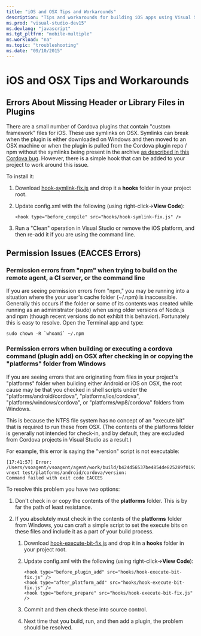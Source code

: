 ```yaml
---
title: "iOS and OSX Tips and Workarounds"
description: "Tips and workarounds for building iOS apps using Visual Studio Tools for Apache Cordova."
ms.prod: "visual-studio-dev15"
ms.devlang: "javascript"
ms.tgt_pltfrm: "mobile-multiple"
ms.workload: "na"
ms.topic: "troubleshooting"
ms.date: "09/10/2015"
---
```


# iOS and OSX Tips and Workarounds

<a name="symlink"></a>
## Errors About Missing Header or Library Files in Plugins

There are a small number of Cordova plugins that contain "custom framework" files for iOS. These use symlinks on OSX. Symlinks can break when the plugin is either downloaded on Windows and then moved to an OSX machine or when the plugin is pulled from the Cordova plugin repo / npm without the symlinks being present in the archive [as described in this Cordova bug](https://issues.apache.org/jira/browse/CB-6092). However, there is a simple hook that can be added to your project to work around this issue.

To install it:

1. Download [hook-symlink-fix.js](https://github.com/Microsoft/cordova-docs/tree/master/articles/tips-and-workarounds/ios/ios-plugin-symlink-fix) and drop it a **hooks** folder in your project root.
2. Update config.xml with the following (using right-click->**View Code**):

   ```
   <hook type="before_compile" src="hooks/hook-symlink-fix.js" />
   ```

3. Run a "Clean" operation in Visual Studio or remove the iOS platform, and then re-add it if you are using the command line.

## Permission Issues (EACCES Errors)
<a name="npm-cache"></a>
### Permission errors from "npm" when trying to build on the remote agent, a CI server, or the command line
If you are seeing permission errors from "npm," you may be running into a situation where the your user's cache folder (~/.npm) is inaccessible. Generally this occurs if the folder or some of its contents was created while running as an administrator (sudo) when using older versions of Node.js and npm (though recent versions do not exhibit this behavior). Fortunately this is easy to resolve. Open the Terminal app and type:

```
sudo chown -R `whoami` ~/.npm
```

<a name="osx-set-execute"></a>

### Permission errors when building or executing a cordova command (plugin add) on OSX after checking in or copying the "platforms" folder from Windows

If you are seeing errors that are originating from files in your project's "platforms" folder when building either Android or iOS on OSX, the root cause may be that you checked in shell scripts under the "platforms/android/cordova", "platforms/ios/cordova", "platforms/windows/cordova", or "platforms/wp8/cordova" folders from Windows.

This is because the NTFS file system has no concept of an "execute bit" that is required to run these from OSX. (The contents of the platforms folder is generally not intended for check-in, and by default, they are excluded from Cordova projects in Visual Studio as a result.)

For example, this error is saying the "version" script is not executable:

```
[17:41:57] Error:
/Users/vsoagent/vsoagent/agent/work/build/b424d56537be4854de825289f019285698609afddf826d5d1a185eb60b806e47/repo/tfs-vnext test/platforms/android/cordova/version:
Command failed with exit code EACCES
```

To resolve this problem you have two options:

1. Don't check in or copy the contents of the **platforms** folder. This is by far the path of least resistance.

2. If you absolutely must check in the contents of the **platforms** folder from Windows, you can craft a simple script to set the execute bits on these files and include it as a part of your build process.
   1. Download [hook-execute-bit-fix.js](https://github.com/Microsoft/cordova-docs/tree/master/articles/tips-and-workarounds/ios/osx-set-execute) and drop it in a **hooks** folder in your project root.

   2. Update config.xml with the following (using right-click->**View Code**):

	  ```
	  <hook type="before_plugin_add" src="hooks/hook-execute-bit-fix.js" />
	  <hook type="after_platform_add" src="hooks/hook-execute-bit-fix.js" />
	  <hook type="before_prepare" src="hooks/hook-execute-bit-fix.js" />
	  ```

   3. Commit and then check these into source control.

   4. Next time that you build, run, and then add a plugin, the problem should be resolved.
